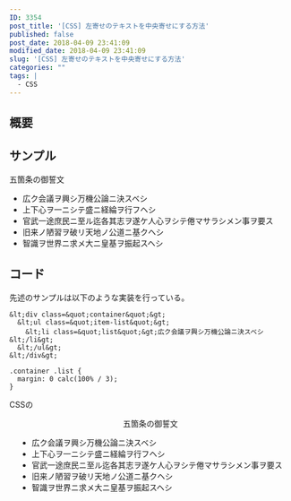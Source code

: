 ```yaml
---
ID: 3354
post_title: '[CSS] 左寄せのテキストを中央寄せにする方法'
published: false
post_date: 2018-04-09 23:41:09
modified_date: 2018-04-09 23:41:09
slug: '[CSS] 左寄せのテキストを中央寄せにする方法'
categories: ""
tags: |
  - CSS
---
```

## 概要


<!--more-->

## サンプル

<div class="sandbox">
<div class="sandbox-container">
  <span class="sandbox-heading">五箇条の御誓文</span>
  <ul class="item-list">
    <li>広ク会議ヲ興シ万機公論ニ決スベシ</li>
    <li>上下心ヲ一ニシテ盛ニ経綸ヲ行フヘシ</li>
    <li>官武一途庶民ニ至ル迄各其志ヲ遂ケ人心ヲシテ倦マサラシメン事ヲ要ス</li>
    <li>旧来ノ陋習ヲ破リ天地ノ公道ニ基クヘシ</li>
    <li>智識ヲ世界ニ求メ大ニ皇基ヲ振起スヘシ</li>
  </ul>
</div>
</div>

## コード

先述のサンプルは以下のような実装を行っている。

```language-html
&lt;div class=&quot;container&quot;&gt;
  &lt;ul class=&quot;item-list&quot;&gt;
    &lt;li class=&quot;list&quot;&gt;広ク会議ヲ興シ万機公論ニ決スベシ&lt;/li&gt;
  &lt;/ul&gt;
&lt;/div&gt;
```

```language-css
.container .list {
  margin: 0 calc(100% / 3);
}
```

CSSの

<div class="sandbox">
<div style="text-align: center;">
  <span class="sandbox-heading">五箇条の御誓文</span>
  <ul style="text-align: left;display: inline-block;">
    <li>広ク会議ヲ興シ万機公論ニ決スベシ</li>
    <li>上下心ヲ一ニシテ盛ニ経綸ヲ行フヘシ</li>
    <li>官武一途庶民ニ至ル迄各其志ヲ遂ケ人心ヲシテ倦マサラシメン事ヲ要ス</li>
    <li>旧来ノ陋習ヲ破リ天地ノ公道ニ基クヘシ</li>
    <li>智識ヲ世界ニ求メ大ニ皇基ヲ振起スヘシ</li>
  </ul>
</div>
</div>